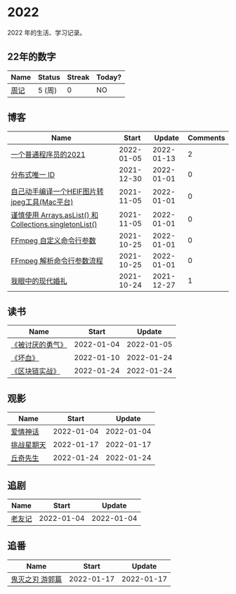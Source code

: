 # 2022
2022 年的生活、学习记录。

## 22年的数字

<!--START_SECTION:my_number-->
| Name | Status | Streak | Today? | 
 | ---- | ---- | ---- | ---- |
| [周记](https://github.com/GeorgeCh2/2022/issues/1) | 5 (周) | 0 | NO |

<!--END_SECTION:my_number-->

## 博客

<!--START_SECTION:my_blog-->
| Name | Start | Update | Comments | 
 | ---- | ---- | ---- | ---- |
| [ 一个普通程序员的2021](https://github.com/GeorgeCh2/blog/issues/8) | 2022-01-05 | 2022-01-13 | 2 | 
| [分布式唯一 ID](https://github.com/GeorgeCh2/blog/issues/7) | 2021-12-30 | 2022-01-01 | 0 | 
| [自己动手编译一个HEIF图片转jpeg工具(Mac平台)](https://github.com/GeorgeCh2/blog/issues/6) | 2021-11-05 | 2022-01-01 | 0 | 
| [谨慎使用 Arrays.asList() 和 Collections.singletonList()](https://github.com/GeorgeCh2/blog/issues/5) | 2021-11-05 | 2022-01-01 | 0 | 
| [FFmpeg 自定义命令行参数](https://github.com/GeorgeCh2/blog/issues/4) | 2021-10-25 | 2022-01-01 | 0 | 
| [FFmpeg 解析命令行参数流程](https://github.com/GeorgeCh2/blog/issues/3) | 2021-10-25 | 2022-01-01 | 0 | 
| [我眼中的现代婚礼](https://github.com/GeorgeCh2/blog/issues/2) | 2021-10-24 | 2021-12-27 | 1 | 

<!--END_SECTION:my_blog-->

## 读书

<!--START_SECTION:my_read-->
| Name | Start | Update | 
 | ---- | ---- | ---- | 
| [《被讨厌的勇气》](https://github.com/GeorgeCh2/2022/issues/3#issuecomment-1004835950) | 2022-01-04 | 2022-01-05 | 
| [《坏血》](https://github.com/GeorgeCh2/2022/issues/3#issuecomment-1008585670) | 2022-01-10 | 2022-01-24 | 
| [《区块链实战》](https://github.com/GeorgeCh2/2022/issues/3#issuecomment-1019690896) | 2022-01-24 | 2022-01-24 | 

<!--END_SECTION:my_read-->

## 观影

<!--START_SECTION:my_movie-->
| Name | Start | Update | 
 | ---- | ---- | ---- | 
| [爱情神话](https://github.com/GeorgeCh2/2022/issues/2#issuecomment-1004595427) | 2022-01-04 | 2022-01-04 | 
| [挑战星期天](https://github.com/GeorgeCh2/2022/issues/2#issuecomment-1014160179) | 2022-01-17 | 2022-01-17 | 
| [丘奇先生](https://github.com/GeorgeCh2/2022/issues/2#issuecomment-1019691620) | 2022-01-24 | 2022-01-24 | 

<!--END_SECTION:my_movie-->

## 追剧

<!--START_SECTION:my_drama-->
| Name | Start | Update | 
 | ---- | ---- | ---- | 
| [老友记](https://github.com/GeorgeCh2/2022/issues/5#issuecomment-1004820194) | 2022-01-04 | 2022-01-04 | 

<!--END_SECTION:my_drama-->

## 追番

<!--START_SECTION:my_bangumi-->
| Name | Start | Update | 
 | ---- | ---- | ---- | 
| [鬼灭之刃 游郭篇](https://github.com/GeorgeCh2/2022/issues/6#issuecomment-1014166632) | 2022-01-17 | 2022-01-17 | 

<!--END_SECTION:my_bangumi-->
